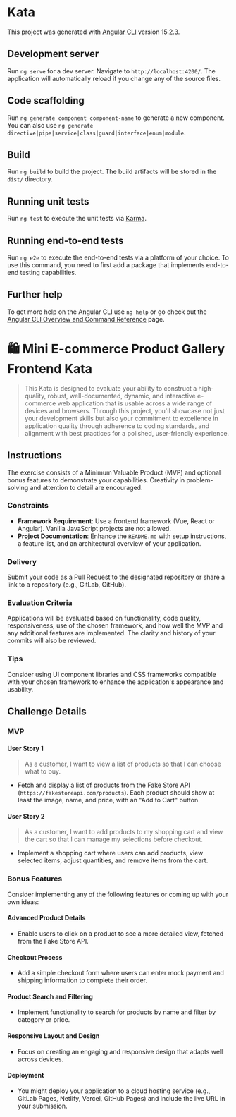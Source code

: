 # Kata

This project was generated with [Angular CLI](https://github.com/angular/angular-cli) version 15.2.3.

## Development server

Run `ng serve` for a dev server. Navigate to `http://localhost:4200/`. The application will automatically reload if you change any of the source files.

## Code scaffolding

Run `ng generate component component-name` to generate a new component. You can also use `ng generate directive|pipe|service|class|guard|interface|enum|module`.

## Build

Run `ng build` to build the project. The build artifacts will be stored in the `dist/` directory.

## Running unit tests

Run `ng test` to execute the unit tests via [Karma](https://karma-runner.github.io).

## Running end-to-end tests

Run `ng e2e` to execute the end-to-end tests via a platform of your choice. To use this command, you need to first add a package that implements end-to-end testing capabilities.

## Further help

To get more help on the Angular CLI use `ng help` or go check out the [Angular CLI Overview and Command Reference](https://angular.io/cli) page.


# 🛍️ Mini E-commerce Product Gallery Frontend Kata

> This Kata is designed to evaluate your ability to construct a high-quality, robust, well-documented, dynamic, and interactive e-commerce web application that is usable across a wide range of devices and browsers. Through this project, you'll showcase not just your development skills but also your commitment to excellence in application quality through adherence to coding standards, and alignment with best practices for a polished, user-friendly experience.

## Instructions
The exercise consists of a Minimum Valuable Product (MVP) and optional bonus features to demonstrate your capabilities. Creativity in problem-solving and attention to detail are encouraged.

### Constraints
- **Framework Requirement**: Use a frontend framework (Vue, React or Angular). Vanilla JavaScript projects are not allowed.
- **Project Documentation**: Enhance the `README.md` with setup instructions, a feature list, and an architectural overview of your application.

### Delivery
Submit your code as a Pull Request to the designated repository or share a link to a  repository (e.g., GitLab, GitHub).

### Evaluation Criteria
Applications will be evaluated based on functionality, code quality, responsiveness, use of the chosen framework, and how well the MVP and any additional features are implemented. The clarity and history of your commits will also be reviewed.

### Tips
Consider using UI component libraries and CSS frameworks compatible with your chosen framework to enhance the application's appearance and usability.

## Challenge Details

### MVP
#### User Story 1
> As a customer, I want to view a list of products so that I can choose what to buy.

- Fetch and display a list of products from the Fake Store API (`https://fakestoreapi.com/products`). Each product should show at least the image, name, and price, with an "Add to Cart" button.

#### User Story 2
> As a customer, I want to add products to my shopping cart and view the cart so that I can manage my selections before checkout.

- Implement a shopping cart where users can add products, view selected items, adjust quantities, and remove items from the cart.

### Bonus Features
Consider implementing any of the following features or coming up with your own ideas:

#### Advanced Product Details
- Enable users to click on a product to see a more detailed view, fetched from the Fake Store API.

#### Checkout Process
- Add a simple checkout form where users can enter mock payment and shipping information to complete their order.

#### Product Search and Filtering
- Implement functionality to search for products by name and filter by category or price.

#### Responsive Layout and Design
- Focus on creating an engaging and responsive design that adapts well across devices.

#### Deployment
- You might deploy your application to a cloud hosting service (e.g., GitLab Pages, Netlify, Vercel, GitHub Pages) and include the live URL in your submission.

